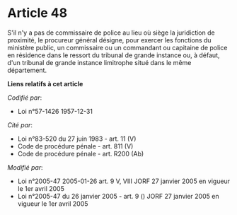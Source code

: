 # Article 48

S'il n'y a pas de commissaire de police au lieu où siège la juridiction de proximité, le procureur général désigne, pour
exercer les fonctions du ministère public, un commissaire ou un commandant ou capitaine de police en résidence dans le
ressort du tribunal de grande instance ou, à défaut, d'un tribunal de grande instance limitrophe situé dans le même
département.

**Liens relatifs à cet article**

_Codifié par_:

  - Loi n°57-1426 1957-12-31

_Cité par_:

  - Loi n°83-520 du 27 juin 1983 - art. 11 (V)
  - Code de procédure pénale - art. 811 (V)
  - Code de procédure pénale - art. R200 (Ab)

_Modifié par_:

  - Loi n°2005-47 2005-01-26 art. 9 V, VIII JORF 27 janvier 2005 en vigueur le 1er avril 2005
  - Loi n°2005-47 du 26 janvier 2005 - art. 9 () JORF 27 janvier 2005 en vigueur le 1er avril 2005
